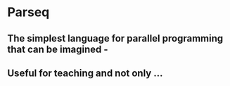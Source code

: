 # Parseq
## The simplest language for parallel programming that can be imagined -
## Useful for teaching and not only ...
